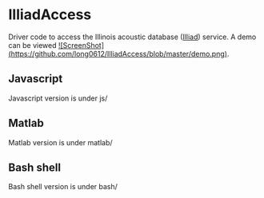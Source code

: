 IlliadAccess
============

Driver code to access the Illinois acoustic database ([Illiad](https://acoustic.ifp.illinois.edu)) service. A demo
can be viewed [![ScreenShot] (https://github.com/long0612/IlliadAccess/blob/master/demo.png)](http://vimeo.com/104966491).

## Javascript
Javascript version is under js/

## Matlab
Matlab version is under matlab/

## Bash shell
Bash shell version is under bash/

